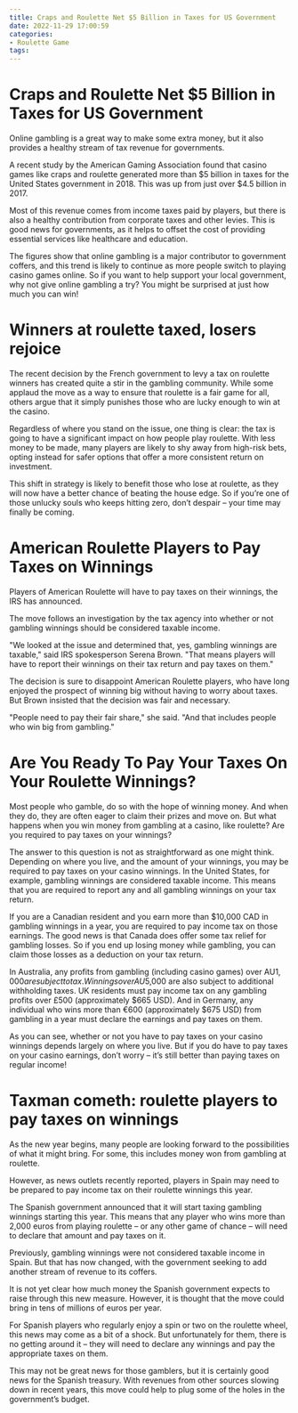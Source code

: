 ```yaml
---
title: Craps and Roulette Net $5 Billion in Taxes for US Government
date: 2022-11-29 17:00:59
categories:
- Roulette Game
tags:
---
```



#  Craps and Roulette Net $5 Billion in Taxes for US Government

Online gambling is a great way to make some extra money, but it also provides a healthy stream of tax revenue for governments.

A recent study by the American Gaming Association found that casino games like craps and roulette generated more than $5 billion in taxes for the United States government in 2018. This was up from just over $4.5 billion in 2017.

Most of this revenue comes from income taxes paid by players, but there is also a healthy contribution from corporate taxes and other levies. This is good news for governments, as it helps to offset the cost of providing essential services like healthcare and education.

The figures show that online gambling is a major contributor to government coffers, and this trend is likely to continue as more people switch to playing casino games online. So if you want to help support your local government, why not give online gambling a try? You might be surprised at just how much you can win!

#  Winners at roulette taxed, losers rejoice

The recent decision by the French government to levy a tax on roulette winners has created quite a stir in the gambling community. While some applaud the move as a way to ensure that roulette is a fair game for all, others argue that it simply punishes those who are lucky enough to win at the casino.

Regardless of where you stand on the issue, one thing is clear: the tax is going to have a significant impact on how people play roulette. With less money to be made, many players are likely to shy away from high-risk bets, opting instead for safer options that offer a more consistent return on investment.

This shift in strategy is likely to benefit those who lose at roulette, as they will now have a better chance of beating the house edge. So if you’re one of those unlucky souls who keeps hitting zero, don’t despair – your time may finally be coming.

#  American Roulette Players to Pay Taxes on Winnings

Players of American Roulette will have to pay taxes on their winnings, the IRS has announced.

The move follows an investigation by the tax agency into whether or not gambling winnings should be considered taxable income.

"We looked at the issue and determined that, yes, gambling winnings are taxable," said IRS spokesperson Serena Brown. "That means players will have to report their winnings on their tax return and pay taxes on them."

The decision is sure to disappoint American Roulette players, who have long enjoyed the prospect of winning big without having to worry about taxes. But Brown insisted that the decision was fair and necessary.

"People need to pay their fair share," she said. "And that includes people who win big from gambling."

#  Are You Ready To Pay Your Taxes On Your Roulette Winnings?

Most people who gamble, do so with the hope of winning money. And when they do, they are often eager to claim their prizes and move on. But what happens when you win money from gambling at a casino, like roulette? Are you required to pay taxes on your winnings?

The answer to this question is not as straightforward as one might think. Depending on where you live, and the amount of your winnings, you may be required to pay taxes on your casino winnings. In the United States, for example, gambling winnings are considered taxable income. This means that you are required to report any and all gambling winnings on your tax return.

If you are a Canadian resident and you earn more than $10,000 CAD in gambling winnings in a year, you are required to pay income tax on those earnings. The good news is that Canada does offer some tax relief for gambling losses. So if you end up losing money while gambling, you can claim those losses as a deduction on your tax return.

In Australia, any profits from gambling (including casino games) over AU$1,000 are subject to tax. Winnings over AU$5,000 are also subject to additional withholding taxes. UK residents must pay income tax on any gambling profits over £500 (approximately $665 USD). And in Germany, any individual who wins more than €600 (approximately $675 USD) from gambling in a year must declare the earnings and pay taxes on them.

As you can see, whether or not you have to pay taxes on your casino winnings depends largely on where you live. But if you do have to pay taxes on your casino earnings, don’t worry – it’s still better than paying taxes on regular income!

#  Taxman cometh: roulette players to pay taxes on winnings

As the new year begins, many people are looking forward to the possibilities of what it might bring. For some, this includes money won from gambling at roulette.

However, as news outlets recently reported, players in Spain may need to be prepared to pay income tax on their roulette winnings this year.

The Spanish government announced that it will start taxing gambling winnings starting this year. This means that any player who wins more than 2,000 euros from playing roulette – or any other game of chance – will need to declare that amount and pay taxes on it.

Previously, gambling winnings were not considered taxable income in Spain. But that has now changed, with the government seeking to add another stream of revenue to its coffers.

It is not yet clear how much money the Spanish government expects to raise through this new measure. However, it is thought that the move could bring in tens of millions of euros per year.

For Spanish players who regularly enjoy a spin or two on the roulette wheel, this news may come as a bit of a shock. But unfortunately for them, there is no getting around it – they will need to declare any winnings and pay the appropriate taxes on them.

This may not be great news for those gamblers, but it is certainly good news for the Spanish treasury. With revenues from other sources slowing down in recent years, this move could help to plug some of the holes in the government’s budget.